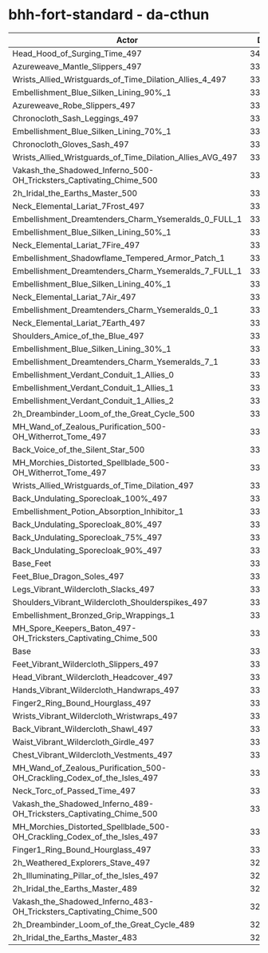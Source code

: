 # bhh-fort-standard - da-cthun
| Actor | DPS | Increase |
|---|:---:|:---:|
|Head_Hood_of_Surging_Time_497|343936|3.74%|
|Azureweave_Mantle_Slippers_497|337432|1.78%|
|Wrists_Allied_Wristguards_of_Time_Dilation_Allies_4_497|336963|1.64%|
|Embellishment_Blue_Silken_Lining_90%_1|336958|1.64%|
|Azureweave_Robe_Slippers_497|336675|1.55%|
|Chronocloth_Sash_Leggings_497|336166|1.40%|
|Embellishment_Blue_Silken_Lining_70%_1|335841|1.30%|
|Chronocloth_Gloves_Sash_497|335744|1.27%|
|Wrists_Allied_Wristguards_of_Time_Dilation_Allies_AVG_497|335682|1.25%|
|Vakash_the_Shadowed_Inferno_500-OH_Tricksters_Captivating_Chime_500|335396|1.17%|
|2h_Iridal_the_Earths_Master_500|335213|1.11%|
|Neck_Elemental_Lariat_7Frost_497|334633|0.94%|
|Embellishment_Dreamtenders_Charm_Ysemeralds_0_FULL_1|334556|0.91%|
|Embellishment_Blue_Silken_Lining_50%_1|334458|0.88%|
|Neck_Elemental_Lariat_7Fire_497|334379|0.86%|
|Embellishment_Shadowflame_Tempered_Armor_Patch_1|334351|0.85%|
|Embellishment_Dreamtenders_Charm_Ysemeralds_7_FULL_1|334041|0.76%|
|Embellishment_Blue_Silken_Lining_40%_1|333982|0.74%|
|Neck_Elemental_Lariat_7Air_497|333976|0.74%|
|Embellishment_Dreamtenders_Charm_Ysemeralds_0_1|333513|0.60%|
|Neck_Elemental_Lariat_7Earth_497|333469|0.59%|
|Shoulders_Amice_of_the_Blue_497|333356|0.55%|
|Embellishment_Blue_Silken_Lining_30%_1|333241|0.52%|
|Embellishment_Dreamtenders_Charm_Ysemeralds_7_1|333167|0.50%|
|Embellishment_Verdant_Conduit_1_Allies_0|333143|0.49%|
|Embellishment_Verdant_Conduit_1_Allies_1|333142|0.49%|
|Embellishment_Verdant_Conduit_1_Allies_2|333082|0.47%|
|2h_Dreambinder_Loom_of_the_Great_Cycle_500|333044|0.46%|
|MH_Wand_of_Zealous_Purification_500-OH_Witherrot_Tome_497|332898|0.41%|
|Back_Voice_of_the_Silent_Star_500|332886|0.41%|
|MH_Morchies_Distorted_Spellblade_500-OH_Witherrot_Tome_497|332677|0.35%|
|Wrists_Allied_Wristguards_of_Time_Dilation_497|332492|0.29%|
|Back_Undulating_Sporecloak_100%_497|332419|0.27%|
|Embellishment_Potion_Absorption_Inhibitor_1|332238|0.22%|
|Back_Undulating_Sporecloak_80%_497|332236|0.21%|
|Back_Undulating_Sporecloak_75%_497|332133|0.18%|
|Back_Undulating_Sporecloak_90%_497|332048|0.16%|
|Base_Feet|331944|0.13%|
|Feet_Blue_Dragon_Soles_497|331800|0.08%|
|Legs_Vibrant_Wildercloth_Slacks_497|331720|0.06%|
|Shoulders_Vibrant_Wildercloth_Shoulderspikes_497|331717|0.06%|
|Embellishment_Bronzed_Grip_Wrappings_1|331614|0.03%|
|MH_Spore_Keepers_Baton_497-OH_Tricksters_Captivating_Chime_500|331549|0.01%|
|Base|331525|0.00%|
|Feet_Vibrant_Wildercloth_Slippers_497|331443|-0.02%|
|Head_Vibrant_Wildercloth_Headcover_497|331333|-0.06%|
|Hands_Vibrant_Wildercloth_Handwraps_497|331240|-0.09%|
|Finger2_Ring_Bound_Hourglass_497|331229|-0.09%|
|Wrists_Vibrant_Wildercloth_Wristwraps_497|331206|-0.10%|
|Back_Vibrant_Wildercloth_Shawl_497|331111|-0.12%|
|Waist_Vibrant_Wildercloth_Girdle_497|330996|-0.16%|
|Chest_Vibrant_Wildercloth_Vestments_497|330984|-0.16%|
|MH_Wand_of_Zealous_Purification_500-OH_Crackling_Codex_of_the_Isles_497|330935|-0.18%|
|Neck_Torc_of_Passed_Time_497|330934|-0.18%|
|Vakash_the_Shadowed_Inferno_489-OH_Tricksters_Captivating_Chime_500|330876|-0.20%|
|MH_Morchies_Distorted_Spellblade_500-OH_Crackling_Codex_of_the_Isles_497|330558|-0.29%|
|Finger1_Ring_Bound_Hourglass_497|330091|-0.43%|
|2h_Weathered_Explorers_Stave_497|329714|-0.55%|
|2h_Illuminating_Pillar_of_the_Isles_497|329581|-0.59%|
|2h_Iridal_the_Earths_Master_489|328706|-0.85%|
|Vakash_the_Shadowed_Inferno_483-OH_Tricksters_Captivating_Chime_500|328598|-0.88%|
|2h_Dreambinder_Loom_of_the_Great_Cycle_489|326943|-1.38%|
|2h_Iridal_the_Earths_Master_483|325653|-1.77%|
